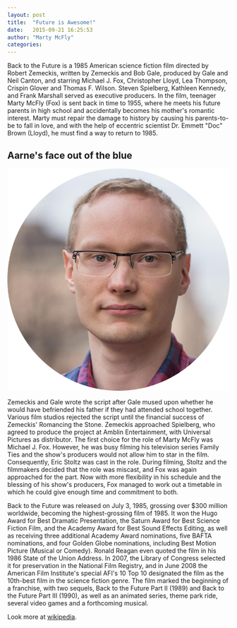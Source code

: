 ```yaml
---
layout: post
title:  "Future is Awesome!"
date:   2015-09-21 16:25:53
author: "Marty McFly"
categories: 
---
```

Back to the Future is a 1985 American science fiction film directed by Robert Zemeckis, written by Zemeckis and Bob Gale, produced by Gale and Neil Canton, and starring Michael J. Fox, Christopher Lloyd, Lea Thompson, Crispin Glover and Thomas F. Wilson. Steven Spielberg, Kathleen Kennedy, and Frank Marshall served as executive producers. In the film, teenager Marty McFly (Fox) is sent back in time to 1955, where he meets his future parents in high school and accidentally becomes his mother's romantic interest. Marty must repair the damage to history by causing his parents-to-be to fall in love, and with the help of eccentric scientist Dr. Emmett "Doc" Brown (Lloyd), he must find a way to return to 1985.

Aarne's face out of the blue
---------------------

![Aarne's face](/images/aarne.png)

Zemeckis and Gale wrote the script after Gale mused upon whether he would have befriended his father if they had attended school together. Various film studios rejected the script until the financial success of Zemeckis' Romancing the Stone. Zemeckis approached Spielberg, who agreed to produce the project at Amblin Entertainment, with Universal Pictures as distributor. The first choice for the role of Marty McFly was Michael J. Fox. However, he was busy filming his television series Family Ties and the show's producers would not allow him to star in the film. Consequently, Eric Stoltz was cast in the role. During filming, Stoltz and the filmmakers decided that the role was miscast, and Fox was again approached for the part. Now with more flexibility in his schedule and the blessing of his show's producers, Fox managed to work out a timetable in which he could give enough time and commitment to both.

Back to the Future was released on July 3, 1985, grossing over $300 million worldwide, becoming the highest-grossing film of 1985. It won the Hugo Award for Best Dramatic Presentation, the Saturn Award for Best Science Fiction Film, and the Academy Award for Best Sound Effects Editing, as well as receiving three additional Academy Award nominations, five BAFTA nominations, and four Golden Globe nominations, including Best Motion Picture (Musical or Comedy). Ronald Reagan even quoted the film in his 1986 State of the Union Address. In 2007, the Library of Congress selected it for preservation in the National Film Registry, and in June 2008 the American Film Institute's special AFI's 10 Top 10 designated the film as the 10th-best film in the science fiction genre. The film marked the beginning of a franchise, with two sequels, Back to the Future Part II (1989) and Back to the Future Part III (1990), as well as an animated series, theme park ride, several video games and a forthcoming musical.

Look more at [wikipedia][wiki].

[wiki]: https://en.wikipedia.org/wiki/Back_to_the_Future